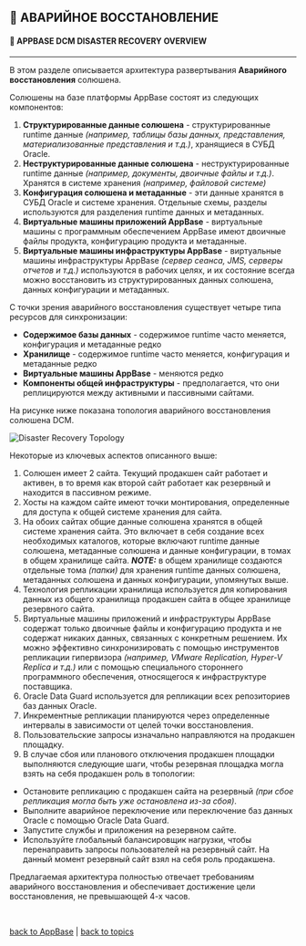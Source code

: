 ## 🚨 АВАРИЙНОЕ ВОССТАНОВЛЕНИЕ
#### 🚨 APPBASE DCM DISASTER RECOVERY OVERVIEW
---

В этом разделе описывается архитектура развертывания **Аварийного восстановления** солюшена.

Солюшены на базе платформы AppBase состоят из следующих компонентов:
1. **Структурированные данные солюшена** - структурированные runtime данные _(например, таблицы базы данных, представления, материализованные представления и т.д.)_, хранящиеся в СУБД Oracle.
1. **Неструктурированные данные солюшена** - неструктурированные runtime данные _(например, документы, двоичные файлы и т.д.)_. Хранятся в системе хранения _(например, файловой системе)_
1. **Конфигурация солюшена и метаданные** - эти данные хранятся в СУБД Oracle и системе хранения. Отдельные схемы, разделы используются для разделения runtime данных и метаданных.
1. **Виртуальные машины приложений AppBase** - виртуальные машины с программным обеспечением AppBase имеют двоичные файлы продукта, конфигурацию продукта и метаданные.
1. **Виртуальные машины инфраструктуры AppBase** - виртуальные машины инфраструктуры AppBase _(сервер сеанса, JMS, серверы отчетов и т.д.)_ используются в рабочих целях, и их состояние всегда можно восстановить из структурированных данных солюшена, данных конфигурации и метаданных.

С точки зрения аварийного восстановления существует четыре типа ресурсов для синхронизации:
* **Содержимое базы данных** - содержимое runtime часто меняется, конфигурация и метаданные редко
* **Хранилище** - содержимое runtime часто меняется, конфигурация и метаданные редко
* **Виртуальные машины AppBase** - меняются редко
* **Компоненты общей инфраструктуры** - предполагается, что они реплицируются между активными и пассивными сайтами.

На рисунке ниже показана топология аварийного восстановления солюшена DCM.

![Disaster Recovery Topology](https://github.com/CrappyCodeMaker/ECCENTEX-KNOWLEGE/blob/main/Content/1%20Start%20work/1.2%20AppBase/1.2.4%20Disaster%20Recovery/IMG/DisasterRecoveryTopology.png?raw=true)

Некоторые из ключевых аспектов описанного выше:
1. Солюшен имеет 2 сайта. Текущий продакшен сайт работает и активен, в то время как второй сайт работает как резервный и находится в пассивном режиме.
2. Хосты на каждом сайте имеют точки монтирования, определенные для доступа к общей системе хранения для сайта.
3. На обоих сайтах общие данные солюшена хранятся в общей системе хранения сайта. Это включает в себя создание всех необходимых каталогов, которые включают runtime данные солюшена, метаданные солюшена и данные конфигурации, в томах в общем хранилище сайта.
**_NOTE:_** в общем хранилище создаются отдельные тома _(папки)_ для хранения runtime данных солюшена, метаданных солюшена и данных конфигурации, упомянутых выше.
4. Технология репликации хранилища используется для копирования данных из общего хранилища продакшен сайта в общее хранилище резервного сайта.
5. Виртуальные машины приложений и инфраструктуры AppBase содержат только двоичные файлы и конфигурацию продукта и не содержат никаких данных, связанных с конкретным решением. Их можно эффективно синхронизировать с помощью инструментов репликации гипервизора _(например, VMware Replication, Hyper-V Replica и т.д.)_ или с помощью специального стороннего программного обеспечения, относящегося к инфраструктуре поставщика.
6. Oracle Data Guard используется для репликации всех репозиториев баз данных Oracle.
7. Инкрементные репликации планируются через определенные интервалы в зависимости от целей точки восстановления.
8. Пользовательские запросы изначально направляются на продакшен площадку.
9. В случае сбоя или планового отключения продакшен площадки выполняются следующие шаги, чтобы резервная площадка могла взять на себя продакшен роль в топологии:
  * Остановите репликацию с продакшен сайта на резервный _(при сбое репликация могла быть уже остановлена ​​из-за сбоя)_.
  * Выполните аварийное переключение или переключение баз данных Oracle с помощью Oracle Data Guard.
  * Запустите службы и приложения на резервном сайте.
  * Используйте глобальный балансировщик нагрузки, чтобы перенаправить запросы пользователей на резервный сайт. На данный момент
резервный сайт взял на себя роль продакшена.

Предлагаемая архитектура полностью отвечает требованиям аварийного восстановления и обеспечивает достижение цели восстановления, не превышающей 4-х часов.


<br/>

[back to AppBase](https://github.com/CrappyCodeMaker/ECCENTEX-KNOWLEGE/blob/main/Content/1%20Start%20work/1.2%20AppBase/AppBase.md) | [back to topics](https://github.com/CrappyCodeMaker/ECCENTEX-KNOWLEGE/tree/main/Content/0%20Topics/Topics.md)